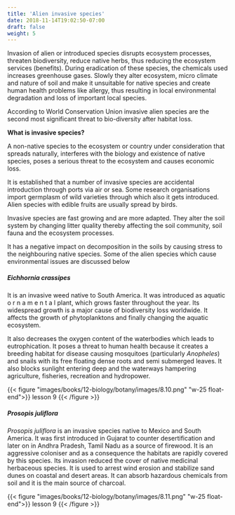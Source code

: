 ```yaml
---
title: 'Alien invasive species'
date: 2018-11-14T19:02:50-07:00
draft: false
weight: 5
---
```



Invasion of alien or introduced species disrupts
ecosystem processes, threaten biodiversity,
reduce native herbs, thus reducing the ecosystem
services (benefits). During eradication of
these species, the chemicals used increases
greenhouse gases. Slowly they alter ecosystem,
micro climate and nature of soil and make it
unsuitable for native species and create human
health problems like allergy, thus resulting in
local environmental degradation and loss of
important local species.

According to World Conservation Union
invasive alien species are the second most
significant threat to bio-diversity after habitat loss.

**What is invasive species?**


A non-native species to the ecosystem or country
under consideration that spreads naturally,
interferes with the biology and existence of
native species, poses a serious threat to the
ecosystem and causes economic loss.


It is established that a number of invasive
species are accidental introduction through
ports via air or sea. Some research organisations
import germplasm of wild varieties through
which also it gets introduced. Alien species with
edible fruits are usually spread by birds.


Invasive species are fast growing and are
more adapted. They alter the soil system by
changing litter quality thereby affecting the
soil community, soil fauna and the ecosystem
processes.

It has a negative impact on decomposition
in the soils by causing stress to the neighbouring
native species. Some of the alien species which
cause environmental issues are discussed below

##### Eichhornia crassipes

It is an invasive
weed native to
South America.
It was introduced
as aquatic
o r n a m e n t a l
plant, which
grows faster
throughout the
year. Its widespread growth is a major cause
of biodiversity loss worldwide. It affects the
growth of phytoplanktons and finally changing
the aquatic ecosystem.


It also decreases the oxygen content of the
waterbodies which leads to eutrophication. It
poses a threat to human health because it creates a
breeding habitat for disease causing mosquitoes
(particularly *Anopheles*) and snails with its
free floating dense roots and semi submerged
leaves. It also blocks sunlight entering deep and the waterways hampering agriculture, fisheries,
recreation and hydropower.


{{< figure "images/books/12-biology/botany/images/8.10.png" "w-25 float-end">}}
lesson 9
{{< /figure >}}


##### Prosopis juliflora

*Prosopis juliflora* is an invasive species native
to Mexico and South America. It was first
introduced in
Gujarat to counter
desertification and
later on in Andhra
Pradesh, Tamil
Nadu as a source
of firewood. It
is an aggressive
coloniser and as a
consequence the
habitats are rapidly covered by this species. Its
invasion reduced the cover of native medicinal
herbaceous species. It is used to arrest wind
erosion and stabilize sand dunes on coastal and
desert areas. It can absorb hazardous chemicals
from soil and it is the main source of charcoal.

{{< figure "images/books/12-biology/botany/images/8.11.png" "w-25 float-end">}}
lesson 9
{{< /figure >}}






























































